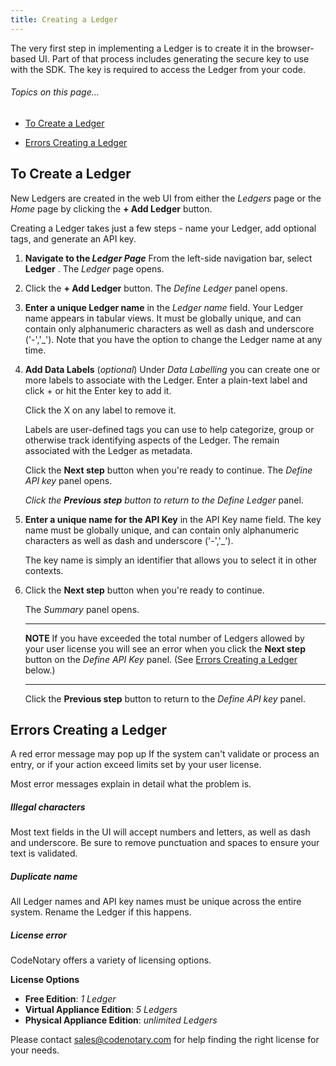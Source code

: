 ```yaml
---
title: Creating a Ledger
---
```


The very first step in implementing a Ledger is to create it in the browser-based UI.  Part of that process includes generating the secure key to use with the SDK. The key is required to access the Ledger from your code.

###### _Topics on this page..._

- [To Create a Ledger](/help/create-ledger#to-create-a-ledger)

- [Errors Creating a Ledger](/help/create-ledger#errors-creating-a-ledger)

## To Create a Ledger

New Ledgers are created in the web UI from either the _Ledgers_ page or the _Home_ page by clicking the **+ Add Ledger** button.

<v-img src="/alt_ledger_plain.png" alt="" ></v-img>

Creating a Ledger takes just a few steps - name your Ledger, add optional tags, and generate an API key.

1. **Navigate to the *Ledger Page***  From the left-side navigation bar, select **Ledger** . The _Ledger_ page opens.

2. Click the **+ Add Ledger** button. The *Define Ledger* panel opens.

<v-img src="/alt_panell_defineledger.png" alt="" ></v-img>

3. **Enter a unique Ledger name** in the *Ledger name* field.
   Your Ledger name appears in tabular views.  It must be globally unique, and can contain only alphanumeric characters as well as dash and underscore ('-','_').  Note that you have the option to change the Ledger name at any time.

4. **Add Data Labels**  (_optional_) Under *Data Labelling* you can create one or more labels to associate with the Ledger.  Enter a plain-text label and click + or hit the Enter key to add it.

   Click the X on any label to remove it.

   Labels are user-defined tags you can use to help categorize, group or otherwise track identifying aspects of the Ledger. The remain associated with the Ledger as metadata.

   Click the **Next step** button when you're ready to continue. The *Define API key* panel opens.

   *Click the **Previous step** button to return to the Define Ledger* panel.

   <v-img src="/alt_panel_definekey_sm.png" alt="" ></v-img>

5. **Enter a unique name for the API Key** in the API Key name field. The key name must be globally unique, and can contain only alphanumeric characters as well as dash and underscore ('-','_').

   The key name is simply an identifier that allows you to select it in other contexts.

6. Click the **Next step** button when you're ready to continue.

   The *Summary* panel opens.

   ---

   **NOTE**  If you have exceeded the total number of Ledgers allowed by your user license you will see an error when you click the **Next step** button on the *Define API Key* panel. (See [Errors Creating a Ledger](#/help/errors-creating-a-ledger) below.)

   ---

   Click the **Previous step** button to return to the *Define API key* panel.

## Errors Creating a Ledger

A red error message may pop up If the system can't validate or process an entry, or if your action exceed limits set by your user license.

Most error messages explain in detail what the problem is.

##### Illegal characters

Most text fields in the UI will accept numbers and letters, as well as dash and underscore. Be sure to remove punctuation and spaces to ensure your text is validated.

##### Duplicate name

All Ledger names and API key names must be unique across the entire system. Rename the Ledger if this happens.

##### License error

<v-img src="/alt_err_lic.png" alt="" ></v-img>

CodeNotary offers a variety of licensing options.

**License Options**

- **Free Edition**: *1 Ledger*
- **Virtual Appliance Edition**: *5 Ledgers*
- **Physical Appliance Edition**: *unlimited Ledgers*

Please contact [sales@codenotary.com](mailto:sales@codenotary.com) for help finding the right license for your needs.

<prev-next class="_margin-top-1" :prev="{ url: '/overall-status', label: 'Home - System Status' }" :next="{ url: '/manage-ledger', label: 'Managing a Ledger' }"></prev-next>
